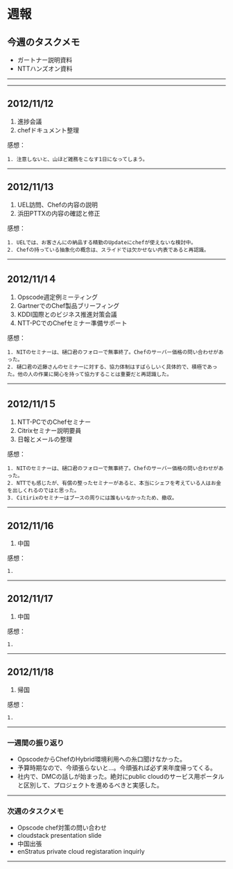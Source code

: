 # 週報


## 今週のタスクメモ

- ガートナー説明資料
- NTTハンズオン資料

---

---

## 2012/11/12

1. 進捗会議
2. chefドキュメント整理

感想：

	1. 注意しないと、山ほど雑務をこなす1日になってしまう。 

---


## 2012/11/13

1. UEL訪問、Chefの内容の説明
2. 浜田PTTXの内容の確認と修正 

感想：

	1. UELでは、お客さんにの納品する精勤のUpdateにchefが使えないな検討中。
	2. Chefの持っている抽象化の概念は、スライドでは欠かせない内表であると再認識。

---

## 2012/11/1４

1. Opscode週定例ミーティング
2. GartnerでのChef製品ブリーフィング
3. KDDI国際とのビジネス推進対策会議
4. NTT-PCでのChefセミナー準備サポート

感想：

	1. NITのセミナーは、樋口君のフォローで無事終了。Chefのサーバー価格の問い合わせがあった。
	2. 樋口君の近藤さんのセミナーに対する、協力体制はすばらしいく具体的で、積極であった。他の人の作業に関心を持って協力することは重要だと再認識した。  
	
---

## 2012/11/1５

1. NTT-PCでのChefセミナー
2. Citrixセミナー説明要員
3. 日報とメールの整理
 
感想：

	1. NITのセミナーは、樋口君のフォローで無事終了。Chefのサーバー価格の問い合わせがあった。
	2. NTTでも感じたが、有償の整ったセミナーがあると、本当にシェフを考えている人はお金を出しくれるのではと思った。
	3. Citirixのセミナーはブースの周りには誰もいなかったため、撤収。
	 

---



## 2012/11/16

1. 中国

感想：

	1. 

---

## 2012/11/17

1. 中国

感想：

	1.

---

## 2012/11/18

1. 帰国

感想：

	1.

---

### 一週間の振り返り

- OpscodeからChefのHybrid環境利用への糸口聞けなかった。
- 予算時期なので、今頑張らないと…。今頑張れば必ず来年度帰ってくる。
- 社内で、DMCの話しが始まった。絶対にpublic cloudのサービス用ポータルと区別して、プロジェクトを進めるべきと実感した。

---

### 次週のタスクメモ

- Opscode chef対策の問い合わせ
- cloudstack presentation slide
- 中国出張
- enStratus private cloud registaration inquirly

---
